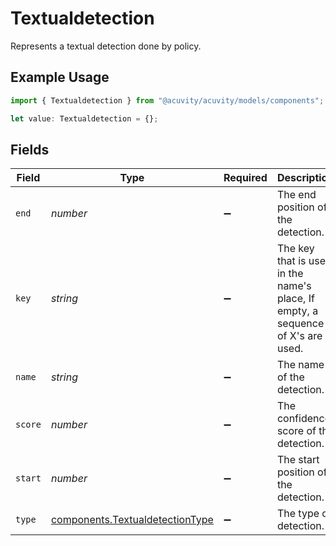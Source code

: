 # Textualdetection

Represents a textual detection done by policy.

## Example Usage

```typescript
import { Textualdetection } from "@acuvity/acuvity/models/components";

let value: Textualdetection = {};
```

## Fields

| Field                                                                              | Type                                                                               | Required                                                                           | Description                                                                        |
| ---------------------------------------------------------------------------------- | ---------------------------------------------------------------------------------- | ---------------------------------------------------------------------------------- | ---------------------------------------------------------------------------------- |
| `end`                                                                              | *number*                                                                           | :heavy_minus_sign:                                                                 | The end position of the detection.                                                 |
| `key`                                                                              | *string*                                                                           | :heavy_minus_sign:                                                                 | The key that is used in the name's place, If empty, a sequence of X's are used.    |
| `name`                                                                             | *string*                                                                           | :heavy_minus_sign:                                                                 | The name of the detection.                                                         |
| `score`                                                                            | *number*                                                                           | :heavy_minus_sign:                                                                 | The confidence score of the detection.                                             |
| `start`                                                                            | *number*                                                                           | :heavy_minus_sign:                                                                 | The start position of the detection.                                               |
| `type`                                                                             | [components.TextualdetectionType](../../models/components/textualdetectiontype.md) | :heavy_minus_sign:                                                                 | The type of detection.                                                             |